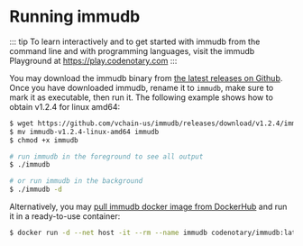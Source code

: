 # Running immudb

::: tip
To learn interactively and to get started with immudb from the command line and with programming languages, visit the immudb Playground at <https://play.codenotary.com>
:::

<WrappedSection>

You may download the immudb binary from [the latest releases on Github](https://github.com/codenotary/immudb/releases/latest). Once you have downloaded immudb, rename it to `immudb`, make sure to mark it as executable, then run it. The following example shows how to obtain v1.2.4 for linux amd64:

```bash
$ wget https://github.com/vchain-us/immudb/releases/download/v1.2.4/immudb-v1.2.4-linux-amd64
$ mv immudb-v1.2.4-linux-amd64 immudb
$ chmod +x immudb

# run immudb in the foreground to see all output
$ ./immudb

# or run immudb in the background
$ ./immudb -d
```

Alternatively, you may [pull immudb docker image from DockerHub](https://hub.docker.com/r/codenotary/immudb) and run it in a ready-to-use container:

```bash
$ docker run -d --net host -it --rm --name immudb codenotary/immudb:latest
```

</WrappedSection>
